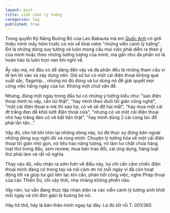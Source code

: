 ```yaml
---
layout: post
title: viễn cảnh lý tưởng
categories: log
published: true
---
```


Trong quyển Kỹ Năng Buông Bỏ của Leo Babauta mà em [Quốc Anh]([url](https://leqa.xyz/)) có giới thiệu mình mấy hôm trước có nói về khái niệm "những viễn cảnh lý tưởng". Đó là những dòng suy tưởng và luôn mong cầu mọi việc phải diễn ra theo ý của mình hoặc theo những tưởng tượng của mình, mà gần như đa phần nó là hoàn hảo là luôn trọn vẹn khi nghĩ về.

Ấy vậy mà, nó đâu có dễ dàng đến vậy và đa phần đều là những tham cầu vi tế len lỏi vào và xây dựng nên.
Giả sử tui có một cái điện thoại không quá xuất sắc, flagship… nhưng nó đủ dùng và tui dùng nó để giải quyết mọi công việc hằng ngày của tui. Không một chút vấn đề. 

Nhưng, đùng một ngày trong đầu tui có những ý tưởng kiểu như: "sao điện thoại mình to vậy, cấn túi thật", "hay mình theo đuổi tối giản công nghệ", "một cái điện thoại e-ink thì sao ha, có vẻ sẽ đỡ hại mắt", "hay mua một cái đt trắng đen để khỏi lướt điện thoải nữa", "nhưng có vẻ một cái điện thoại nhỏ hay trắng đen có vẻ bất tiện thật", "hay mình dùng 2 cái cùng lúc đỡ phải lằn tăn…" 

Vậy đó, cho tới khi nhìn lại những dòng này, tui đã thực sự đứng bên ngoài những dòng suy nghĩ đó và rùng mình. Chuyện lý tưởng hóa về một cái điện thoại tối giản nhỏ gọn, nó tiêu hao năng lượng, nó làm tui chất chứa hàng loạt thứ trong đầu, xem review, mua bán trao đổi, cài ứng dụng, hàng loạt thứ phải làm và rất vô nghĩa.

Thay vào đó, nếu nhận ra sớm hơn về điều này, tui chỉ cần cầm chiếc điện thoại mình đang có trong tay và nói cảm ơn nó mỗi ngày vì đã còn hoạt động tốt và giúp tui giữ liên lạc khi cần, phản hồi công việc, nghe Pháp thoại của các Thiền Sư, chỉ vậy thôi, nhẹ nhàng không phiền não.

Vậy nên, tui vẫn đang thực tập nhận diện ra các viễn cảnh lý tưởng sinh khởi mỗi ngày và chỉ đơn giản là buông bỏ nó.

Hãy hít thở, hãy là bản thân mình ngay tại đây.
Là đủ tốt rồi
T.
001/365

